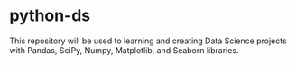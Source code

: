 # python-ds

This repository will be used to learning and creating Data Science projects with Pandas, SciPy, Numpy, Matplotlib, and Seaborn libraries.
